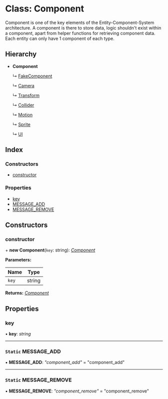 
# Class: Component

Component is one of the key elements of the Entity-Component-System architecture.
A component is there to store data, logic shouldn't exist within
a component, apart from helper functions for retrieving
component data.
Each entity can only have 1 component of each type.

## Hierarchy

* **Component**

  ↳ [FakeComponent](fakecomponent.md)

  ↳ [Camera](camera.md)

  ↳ [Transform](transform.md)

  ↳ [Collider](collider.md)

  ↳ [Motion](motion.md)

  ↳ [Sprite](sprite.md)

  ↳ [UI](ui.md)

## Index

### Constructors

* [constructor](component.md#constructor)

### Properties

* [key](component.md#key)
* [MESSAGE_ADD](component.md#static-message_add)
* [MESSAGE_REMOVE](component.md#static-message_remove)

## Constructors

###  constructor

\+ **new Component**(`key`: string): *[Component](component.md)*

**Parameters:**

Name | Type |
------ | ------ |
`key` | string |

**Returns:** *[Component](component.md)*

## Properties

###  key

• **key**: *string*

___

### `Static` MESSAGE_ADD

▪ **MESSAGE_ADD**: *"component_add"* = "component_add"

___

### `Static` MESSAGE_REMOVE

▪ **MESSAGE_REMOVE**: *"component_remove"* = "component_remove"
